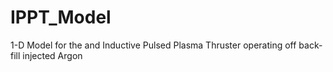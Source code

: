 # IPPT_Model
1-D Model for the and Inductive Pulsed Plasma Thruster operating off back-fill injected Argon
